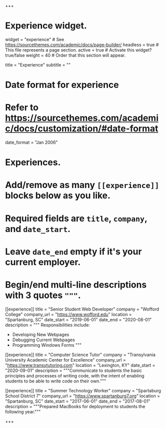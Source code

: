 +++
# Experience widget.
widget = "experience"  # See https://sourcethemes.com/academic/docs/page-builder/
headless = true  # This file represents a page section.
active = true  # Activate this widget? true/false
weight = 40  # Order that this section will appear.

title = "Experience"
subtitle = ""

# Date format for experience
#   Refer to https://sourcethemes.com/academic/docs/customization/#date-format
date_format = "Jan 2006"

# Experiences.
#   Add/remove as many `[[experience]]` blocks below as you like.
#   Required fields are `title`, `company`, and `date_start`.
#   Leave `date_end` empty if it's your current employer.
#   Begin/end multi-line descriptions with 3 quotes `"""`.
[[experience]]
  title = "Senior Student Web Developer"
  company = "Wofford College"
  company_url = "https://www.wofford.edu"
  location = "Spartanburg, SC"
  date_start = "2019-06-01"
  date_end = "2020-08-01"
  description = """
  Responsibilities include:

  * Developing New Webpages
  * Debugging Current Webpages
  * Programming Windows Forms
  """

  [[experience]]
    title = "Computer Science Tutor"
    company = "Transylvania University Academic Center for Excellence"
    company_url = "https://www.transytutoring.com"
    location = "Lexington, KY"
    date_start = "2020-09-01"
    description = """Communicate to students the basic principles and processes of writing code, with the intent of enabling students to be able to write code on their own."""

[[experience]]
  title = "Summer Technology Worker"
  company = "Spartaburg School District 7"
  company_url = "https://www.spartanburg7.org"
  location = "Spartanburg, SC"
  date_start = "2017-06-01"
  date_end = "2017-08-01"
  description = """Prepared MacBooks for deployment to students the following year."""

+++
